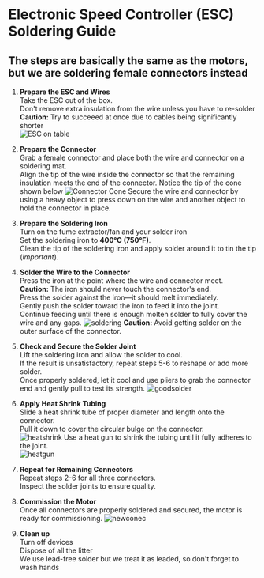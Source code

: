 
# Electronic Speed Controller (ESC) Soldering Guide

## The steps are basically the same as the motors, but we are soldering female connectors instead

1. **Prepare the ESC and Wires**  
     Take the ESC out of the box.  
     Don't remove extra insulation from the wire unless you have to re-solder  
     **Caution:** Try to succeeed at once due to cables being significantly shorter  
     ![ESC on table](../images/ESC_unsolder.jpg)   

2. **Prepare the Connector**  
     Grab a female connector and place both the wire and connector on a soldering mat.  
     Align the tip of the wire inside the connector so that the remaining insulation meets the end of the connector. Notice the tip of the cone shown below
    ![Connector Cone](../images/connectorcone.jpeg)
     Secure the wire and connector by using a heavy object to press down on the wire and another object to hold the connector in place.

3. **Prepare the Soldering Iron**  
     Turn on the fume extractor/fan and your solder iron  
     Set the soldering iron to **400°C (750°F)**.  
     Clean the tip of the soldering iron and apply solder around it to tin the tip (*important*).

4. **Solder the Wire to the Connector**  
     Press the iron at the point where the wire and connector meet.  
     **Caution:** The iron should never touch the connector's end.  
     Press the solder against the iron—it should melt immediately.  
     Gently push the solder toward the iron to feed it into the joint.  
     Continue feeding until there is enough molten solder to fully cover the wire and any gaps. 
     ![soldering](../images/feeding%20solder.jpg) 
     **Caution:** Avoid getting solder on the outer surface of the connector.

5. **Check and Secure the Solder Joint**  
     Lift the soldering iron and allow the solder to cool.  
     If the result is unsatisfactory, repeat steps 5-6 to reshape or add more solder.  
     Once properly soldered, let it cool and use pliers to grab the connector end and gently pull to test its strength.
     ![goodsolder](../images/Good%20solder.jpg)

6. **Apply Heat Shrink Tubing**  
     Slide a heat shrink tube of proper diameter and length onto the connector.  
     Pull it down to cover the circular bulge on the connector.  
     ![heatshrink](../images/heatshrink.jpg) 
     Use a heat gun to shrink the tubing until it fully adheres to the joint.  
     ![heatgun](../images/heatgun.jpg)  

7. **Repeat for Remaining Connectors**  
     Repeat steps 2-6 for all three connectors.  
     Inspect the solder joints to ensure quality.  

8. **Commission the Motor**  
     Once all connectors are properly soldered and secured, the motor is ready for commissioning.
     ![newconec](../images/ESC_finish.jpg)

9. **Clean up**  
   Turn off devices  
   Dispose of all the litter  
   We use lead-free solder but we treat it as leaded, so don't forget to wash hands


